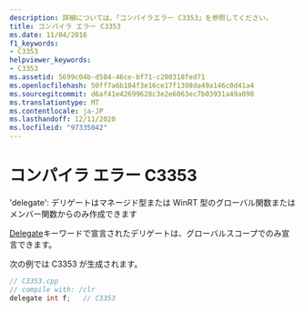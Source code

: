 ```yaml
---
description: 詳細については、「コンパイラエラー C3353」を参照してください。
title: コンパイラ エラー C3353
ms.date: 11/04/2016
f1_keywords:
- C3353
helpviewer_keywords:
- C3353
ms.assetid: 5699c04b-d504-46ce-bf71-c200318fed71
ms.openlocfilehash: 50ff7a6b104f3e16ce17f1398da49a146c0d41a4
ms.sourcegitcommit: d6af41e42699628c3e2e6063ec7b03931a49a098
ms.translationtype: MT
ms.contentlocale: ja-JP
ms.lasthandoff: 12/11/2020
ms.locfileid: "97335042"
---
```

# <a name="compiler-error-c3353"></a>コンパイラ エラー C3353

'delegate': デリゲートはマネージド型または WinRT 型のグローバル関数またはメンバー関数からのみ作成できます

[Delegate](../../extensions/delegate-cpp-component-extensions.md)キーワードで宣言されたデリゲートは、グローバルスコープでのみ宣言できます。

次の例では C3353 が生成されます。

```cpp
// C3353.cpp
// compile with: /clr
delegate int f;   // C3353
```
